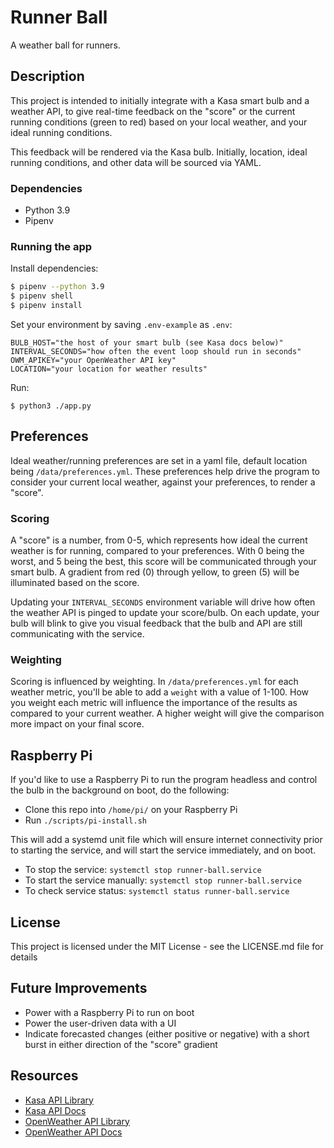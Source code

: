 # Runner Ball

A weather ball for runners.

## Description

This project is intended to initially integrate with a Kasa smart bulb and a
weather API, to give real-time feedback on the "score" or the current running conditions
(green to red) based on your local weather, and your ideal running conditions.

This feedback will be rendered via the Kasa bulb. Initially, location, ideal running
conditions, and other data will be sourced via YAML.

### Dependencies

* Python 3.9
* Pipenv

### Running the app

Install dependencies:
```bash
$ pipenv --python 3.9
$ pipenv shell
$ pipenv install
```

Set your environment by saving `.env-example` as `.env`:
```
BULB_HOST="the host of your smart bulb (see Kasa docs below)"
INTERVAL_SECONDS="how often the event loop should run in seconds"
OWM_APIKEY="your OpenWeather API key"
LOCATION="your location for weather results"
```

Run:
```
$ python3 ./app.py
```

## Preferences
Ideal weather/running preferences are set in a yaml file, default location being
`/data/preferences.yml`. These preferences help drive the program to consider your
current local weather, against your preferences, to render a "score".

### Scoring
A "score" is a number, from 0-5, which represents how ideal the current weather is
for running, compared to your preferences. With 0 being the worst, and 5 being the
best, this score will be communicated through your smart bulb. A gradient from
red (0) through yellow, to green (5) will be illuminated based on the score.

Updating your `INTERVAL_SECONDS` environment variable will drive how often the
weather API is pinged to update your score/bulb. On each update, your bulb will
blink to give you visual feedback that the bulb and API are still communicating
with the service.

### Weighting
Scoring is influenced by weighting. In `/data/preferences.yml` for each weather
metric, you'll be able to add a `weight` with a value of 1-100. How you weight
each metric will influence the importance of the results as compared to your
current weather. A higher weight will give the comparison more impact on your
final score.

## Raspberry Pi
If you'd like to use a Raspberry Pi to run the program headless and control the bulb
in the background on boot, do the following:

- Clone this repo into `/home/pi/` on your Raspberry Pi
- Run `./scripts/pi-install.sh`

This will add a systemd unit file which will ensure internet connectivity prior
to starting the service, and will start the service immediately, and on boot.

- To stop the service: `systemctl stop runner-ball.service`
- To start the service manually: `systemctl stop runner-ball.service`
- To check service status: `systemctl status runner-ball.service`

## License

This project is licensed under the MIT License - see the LICENSE.md file for details

## Future Improvements

* Power with a Raspberry Pi to run on boot
* Power the user-driven data with a UI
* Indicate forecasted changes (either positive or negative) with a short burst in either direction of the "score" gradient

## Resources

* [Kasa API Library](https://github.com/python-kasa/python-kasa)
* [Kasa API Docs](https://python-kasa.readthedocs.io/en/latest/smartdevice.html)
* [OpenWeather API Library](https://github.com/csparpa/pyowm)
* [OpenWeather API Docs](https://openweathermap.org/api)
